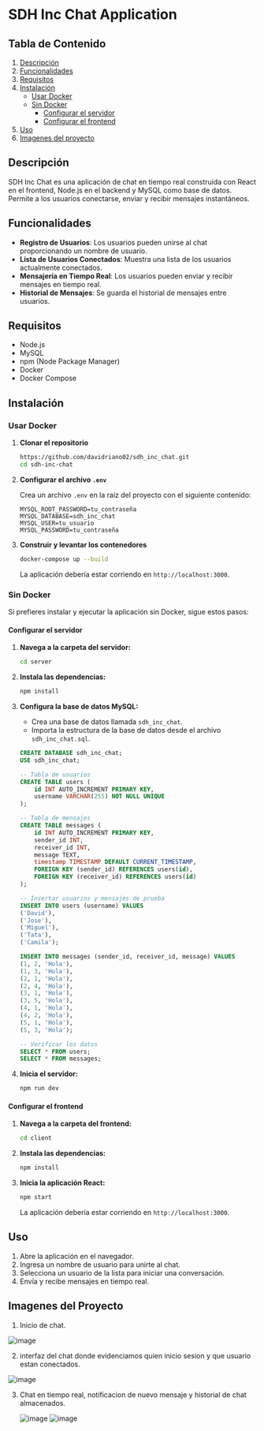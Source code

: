 # **SDH Inc Chat Application**

## **Tabla de Contenido**

1. [Descripción](#descripción)
2. [Funcionalidades](#funcionalidades)
3. [Requisitos](#requisitos)
4. [Instalación](#instalación)
   - [Usar Docker](#usar-docker)
   - [Sin Docker](#sin-docker)
     - [Configurar el servidor](#configurar-el-servidor)
     - [Configurar el frontend](#configurar-el-frontend)
5. [Uso](#uso)
6. [Imagenes del proyecto ](#imagenes-del-proyecto)


## **Descripción**

SDH Inc Chat es una aplicación de chat en tiempo real construida con React en el frontend, Node.js en el backend y MySQL como base de datos. Permite a los usuarios conectarse, enviar y recibir mensajes instantáneos.

## **Funcionalidades**

- **Registro de Usuarios**: Los usuarios pueden unirse al chat proporcionando un nombre de usuario.
- **Lista de Usuarios Conectados**: Muestra una lista de los usuarios actualmente conectados.
- **Mensajería en Tiempo Real**: Los usuarios pueden enviar y recibir mensajes en tiempo real.
- **Historial de Mensajes**: Se guarda el historial de mensajes entre usuarios.

## **Requisitos**

- Node.js
- MySQL
- npm (Node Package Manager)
- Docker
- Docker Compose

## **Instalación**

### **Usar Docker**

1. **Clonar el repositorio**

    ```bash
    https://github.com/davidriano02/sdh_inc_chat.git
    cd sdh-inc-chat
    ```

2. **Configurar el archivo `.env`**

    Crea un archivo `.env` en la raíz del proyecto con el siguiente contenido:

    ```
    MYSQL_ROOT_PASSWORD=tu_contraseña
    MYSQL_DATABASE=sdh_inc_chat
    MYSQL_USER=tu_usuario
    MYSQL_PASSWORD=tu_contraseña
    ```

3. **Construir y levantar los contenedores**

    ```bash
    docker-compose up --build
    ```

    La aplicación debería estar corriendo en `http://localhost:3000`.



### **Sin Docker**

Si prefieres instalar y ejecutar la aplicación sin Docker, sigue estos pasos:

#### **Configurar el servidor**

1. **Navega a la carpeta del servidor:**

    ```bash
    cd server
    ```

2. **Instala las dependencias:**

    ```bash
    npm install
    ```

3. **Configura la base de datos MySQL:**

    - Crea una base de datos llamada `sdh_inc_chat`.
    - Importa la estructura de la base de datos desde el archivo `sdh_inc_chat.sql`.

    ```sql
    CREATE DATABASE sdh_inc_chat;
    USE sdh_inc_chat;

    -- Tabla de usuarios
    CREATE TABLE users (
        id INT AUTO_INCREMENT PRIMARY KEY,
        username VARCHAR(255) NOT NULL UNIQUE
    );

    -- Tabla de mensajes
    CREATE TABLE messages (
        id INT AUTO_INCREMENT PRIMARY KEY,
        sender_id INT,
        receiver_id INT,
        message TEXT,
        timestamp TIMESTAMP DEFAULT CURRENT_TIMESTAMP,
        FOREIGN KEY (sender_id) REFERENCES users(id),
        FOREIGN KEY (receiver_id) REFERENCES users(id)
    );

    -- Insertar usuarios y mensajes de prueba
    INSERT INTO users (username) VALUES 
    ('David'),
    ('Jose'),
    ('Miguel'),
    ('Tata'),
    ('Camila');

    INSERT INTO messages (sender_id, receiver_id, message) VALUES
    (1, 2, 'Hola'),
    (1, 3, 'Hola'),
    (2, 1, 'Hola'),
    (2, 4, 'Hola'),
    (3, 1, 'Hola'),
    (3, 5, 'Hola'),
    (4, 1, 'Hola'),
    (4, 2, 'Hola'),
    (5, 1, 'Hola'),
    (5, 3, 'Hola');

    -- Verificar los datos
    SELECT * FROM users;
    SELECT * FROM messages;
    ```

4. **Inicia el servidor:**

    ```bash
    npm run dev
    ```

#### **Configurar el frontend**

1. **Navega a la carpeta del frontend:**

    ```bash
    cd client
    ```

2. **Instala las dependencias:**

    ```bash
    npm install
    ```

3. **Inicia la aplicación React:**

    ```bash
    npm start
    ```

    La aplicación debería estar corriendo en `http://localhost:3000`.

## **Uso**

1. Abre la aplicación en el navegador.
2. Ingresa un nombre de usuario para unirte al chat.
3. Selecciona un usuario de la lista para iniciar una conversación.
4. Envía y recibe mensajes en tiempo real.

## **Imagenes del Proyecto**

1. Inicio de chat.
   
![image](https://github.com/davidriano02/sdh_inc_chat/assets/132162397/a2ffde01-922f-4d63-834a-c2e8cc692d2d)

2. interfaz del chat donde evidenciamos quien inicio sesion y que usuario estan conectados.
   
![image](https://github.com/davidriano02/sdh_inc_chat/assets/132162397/0dc82a7c-4cb9-4397-95e7-57ce78a39a3e)

3. Chat en tiempo real, notificacion de nuevo mensaje y historial de chat almacenados.

   ![image](https://github.com/davidriano02/sdh_inc_chat/assets/132162397/79647620-1c97-4697-869d-3ffbc7f0d2c4)
   ![image](https://github.com/davidriano02/sdh_inc_chat/assets/132162397/acc5ceaf-f010-46e7-a7ca-c296dcc505be)




